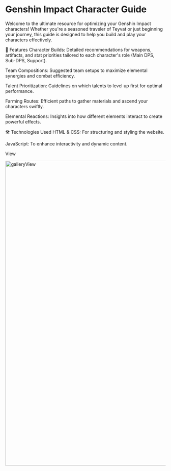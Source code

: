 # Genshin Impact Character Guide

Welcome to the ultimate resource for optimizing your Genshin Impact characters! Whether you're a seasoned traveler of Teyvat or just beginning your journey, this guide is designed to help you build and play your characters effectively.

🌟 Features
Character Builds: Detailed recommendations for weapons, artifacts, and stat priorities tailored to each character's role (Main DPS, Sub-DPS, Support).

Team Compositions: Suggested team setups to maximize elemental synergies and combat efficiency.


Talent Prioritization: Guidelines on which talents to level up first for optimal performance.


Farming Routes: Efficient paths to gather materials and ascend your characters swiftly.

Elemental Reactions: Insights into how different elements interact to create powerful effects.


🛠️ Technologies Used
HTML & CSS: For structuring and styling the website.

JavaScript: To enhance interactivity and dynamic content.

View

<img width="1904" height="956" alt="galleryView" src="https://github.com/user-attachments/assets/59e4f80e-af32-4ddc-8400-39680e5b80fb" />


